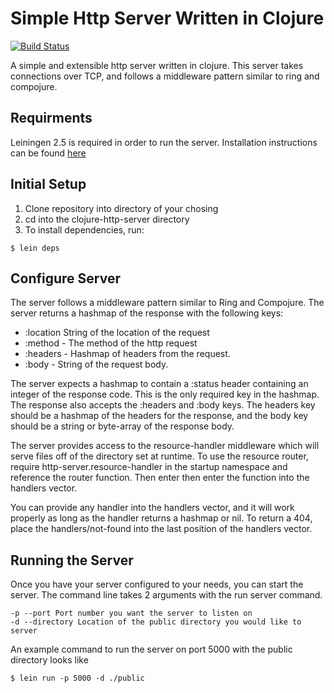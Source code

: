 # Simple Http Server Written in Clojure
[![Build Status](https://travis-ci.org/Nayshins/clojure-http-server.svg?branch=master)](https://travis-ci.org/Nayshins/clojure-http-server)

A simple and extensible http server written in clojure. This server takes connections over TCP, and follows a middleware pattern similar to ring and compojure.

## Requirments 
Leiningen 2.5 is required in order to run the server. Installation instructions can be found [here](http://leiningen.org/)

## Initial Setup
1. Clone repository into directory of your chosing
2. cd into the clojure-http-server directory
3. To install dependencies, run:
```
$ lein deps 
```
## Configure Server
The server follows a middleware pattern similar to Ring and Compojure. The
server returns a hashmap of the response with the following keys: 
- :location String of the location of the request
- :method - The method of the http request
- :headers - Hashmap of headers from the request.
- :body - String of the request body.

The server expects a hashmap to contain a :status header containing an integer
of the response code. This is the only required key in the hashmap. The response
also accepts the :headers and :body keys. The headers key should be a hashmap of
the headers for the response, and the body key should be a string or byte-array
of the response body.

The server provides access to the resource-handler middleware which will serve
files off of the directory set at runtime. To use the resource router, require
http-server.resource-handler in the startup namespace and reference the router
function. Then enter then enter the function into the handlers vector.

You can provide any handler into the handlers vector, and it will work properly
as long as the handler returns a hashmap or nil. To return a 404, place the
handlers/not-found into the last position of the handlers vector.
## Running the Server
Once you have your server configured to your needs, you can start the server. The command line takes 2 arguments with the run server command.
```
-p --port Port number you want the server to listen on
-d --directory Location of the public directory you would like to server
```
An example command to run the server on port 5000 with the public directory looks like
```
$ lein run -p 5000 -d ./public
```
